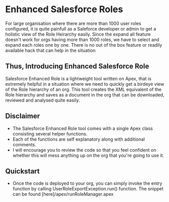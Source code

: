 # Enhanced Salesforce Roles

For large organisation where there are more than 1000 user roles configured, it is quite painfull as a Saleforce developer or admin to get a holistic view of the Role Heirarchy easily.
Since the expand all feature doesn't work for orgs having more than 1000 roles, we have to select and expand each roles one by one. There is no out of the box feature or readily available 
hack that can help in the situation

## Thus, Introducing Enhanced Salesforce Role

Salesforce Enhanced Role is a lightweight tool written on Apex, that is extremely helpful in a situation where we need to quickly get a birdeye view of the Role hierarchy of an org.
This tool creates the XML equivalent of the Role hierarchy and saves as a document in the org that can be downloaded, reviewed and analysed quite easily.

## Disclaimer

- The Salesforce Enhanced Role tool comes with a single Apex class consisting several helper functions. 
- Each of the functions are self explanatory along with additional comments.
- I will encourage you to review the code so that you feel confident on whether this will mess anything up on the org that you're going to use it.

## Quickstart

- Once the code is deployed to your org, you can simply invoke the entry function 
by calling UserRoleExportException.run() function. The snippet can be found [here]/apex/runRoleManager.apex
